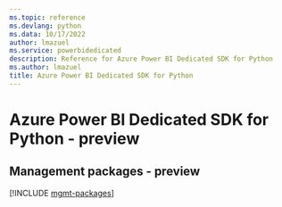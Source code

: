 ```yaml
---
ms.topic: reference
ms.devlang: python
ms.data: 10/17/2022
author: lmazuel
ms.service: powerbidedicated
description: Reference for Azure Power BI Dedicated SDK for Python
ms.author: lmazuel
title: Azure Power BI Dedicated SDK for Python
---
```

# Azure Power BI Dedicated SDK for Python - preview

## Management packages - preview
[!INCLUDE [mgmt-packages](power-bi-dedicated-mgmt-index.md)]